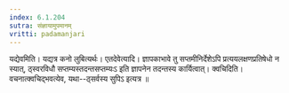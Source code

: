 ```yaml
---
index: 6.1.204
sutra: संज्ञायामुपमानम्‌
vritti: padamanjari
---
```


 यद्येवमिति। यद्यत्र कनो लुबित्यर्थः। एतदेवेत्यादि। ज्ञापकाभावे तु सप्तमीनिर्देशेऽपि प्रत्ययलक्षणप्रतिषेधो न स्यात्, ठ्स्वरविधौ सप्तम्यस्तदन्तसप्तम्यःऽ इति ज्ञापनेन तदन्तस्य कार्यित्वात्। क्वचिदिति। वचनात्क्वचिद्भवत्येव, यथा--ठ्सर्वस्य सुपिऽ इत्यत्र ॥